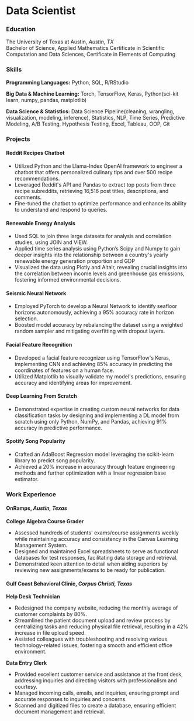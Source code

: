 # Data Scientist

### Education
The University of Texas at Austin, *Austin, TX*   			                             
Bachelor of Science, Applied Mathematics 
Certificate in Scientific Computation and Data Sciences, Certificate in Elements of Computing


### Skills
**Programming Languages:** Python, SQL, R/RStudio

**Big Data & Machine Learning:** Torch, TensorFlow, Keras, Python(sci-kit learn, numpy, pandas, matplotlib)

**Data Science & Statistics:** Data Science Pipeline(cleaning, wrangling, visualization, modeling, inference), Statistics, NLP, Time Series, Predictive Modeling, A/B Testing, Hypothesis Testing, Excel, Tableau, OOP, Git


### Projects

#### Reddit Recipes Chatbot		       					              	   
* Utilized Python and the Llama-Index OpenAI framework to engineer a chatbot that offers personalized culinary tips and over 500 recipe recommendations.
* Leveraged Reddit's API and Pandas to extract top posts from three recipe subreddits, retrieving 16,516 post titles, descriptions, and comments.
* Fine-tuned the chatbot to optimize performance and enhance its ability to understand and respond to queries.
  
#### Renewable Energy Analysis		  		      		             
* Used SQL to join three large datasets for analysis and correlation studies, using JOIN and VIEW.
* Applied time series analysis using Python’s Scipy and Numpy to gain deeper insights into the relationship between a country's yearly renewable energy generation proportion and GDP
* Visualized the data using Plotly and Altair, revealing crucial insights into the correlation between income levels and greenhouse gas emissions, fostering informed environmental decisions.

#### Seismic Neural Network     					             	       
* Employed PyTorch to develop a Neural Network to identify seafloor horizons autonomously, achieving a 95% accuracy rate in horizon selection.
* Boosted model accuracy by rebalancing the dataset using a weighted random sampler and mitigating overfitting with dropout layers.
  
#### Facial Feature Recognition                                                                                   	    
* Developed a facial feature recognizer using TensorFlow's Keras,  implementing CNN and achieving 85% accuracy in predicting the coordinates of features on a human face.
* Utilized Matplotlib to visually validate my model's predictions, ensuring accuracy and identifying areas for improvement.
  
#### Deep Learning From Scratch						 
* Demonstrated expertise in creating custom neural networks for data classification tasks by designing and implementing a DL model from scratch using only Python, NumPy, and Pandas, achieving 91% accuracy in predictive performance.
  
#### Spotify Song Popularity							               
* Crafted an AdaBoost Regression model leveraging the scikit-learn library to predict song popularity. 
* Achieved a 20% increase in accuracy through feature engineering methods and further optimization with a linear regression base estimator.


### Work Experience

#### OnRamps, *Austin, Texas*		
**College Algebra Course Grader**
* Assessed hundreds of students' exams/course assignments weekly while maintaining accuracy and consistency in the Canvas Learning Management System.
* Designed and maintained Excel spreadsheets to serve as functional databases for test responses, facilitating data storage and retrieval.
* Demonstrated keen attention to detail when aiding superiors by reviewing new assignments/exams to be ready for publication.

#### Gulf Coast Behavioral Clinic, *Corpus Christi, Texas* 
**Help Desk Technician**					
* Redesigned the company website, reducing the monthly average of customer complaints by 80%.
* Streamlined the patient document upload and review process by centralizing tasks and reducing physical file retrieval, resulting in a 42% increase in file upload speed.
* Assisted colleagues with troubleshooting and resolving various technology-related issues, fostering a smooth and efficient office environment.
              
**Data Entry Clerk**							             
* Provided excellent customer service and assistance at the front desk, addressing inquiries and directing visitors with professionalism and courtesy.
* Managed incoming calls, emails, and inquiries, ensuring prompt and accurate responses to inquiries and concerns.
* Scanned and digitized files to create a database, ensuring efficient document management and retrieval.

